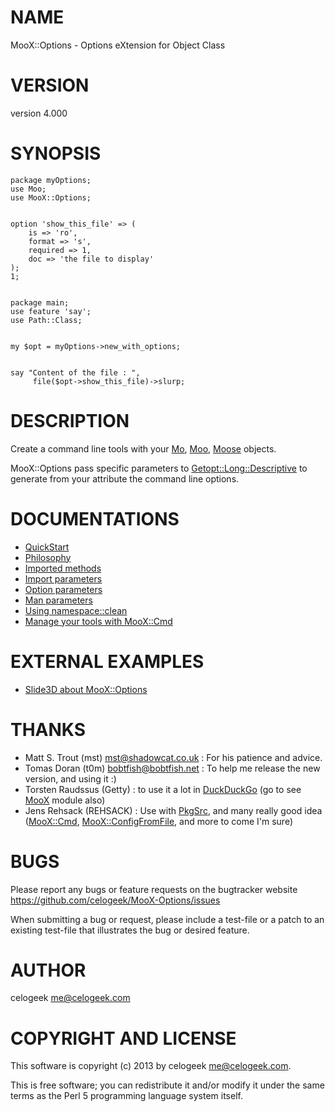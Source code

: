 # NAME

MooX::Options - Options eXtension for Object Class

# VERSION

version 4.000

# SYNOPSIS

    package myOptions;
    use Moo;
    use MooX::Options;
    

    option 'show_this_file' => (
        is => 'ro',
        format => 's',
        required => 1,
        doc => 'the file to display'
    );
    1;
    

    package main;
    use feature 'say';
    use Path::Class;
    

    my $opt = myOptions->new_with_options;
    

    say "Content of the file : ",
         file($opt->show_this_file)->slurp;

# DESCRIPTION

Create a command line tools with your [Mo](http://search.cpan.org/perldoc?Mo), [Moo](http://search.cpan.org/perldoc?Moo), [Moose](http://search.cpan.org/perldoc?Moose) objects.

MooX::Options pass specific parameters to [Getopt::Long::Descriptive](http://search.cpan.org/perldoc?Getopt::Long::Descriptive)
to generate from your attribute the command line options.

# DOCUMENTATIONS

- [QuickStart](http://search.cpan.org/perldoc?MooX::Options::Docs::QuickStart)
- [Philosophy](http://search.cpan.org/perldoc?MooX::Options::Docs::Philosophy)
- [Imported methods](http://search.cpan.org/perldoc?MooX::Options::Docs::ImportedMethods)
- [Import parameters](http://search.cpan.org/perldoc?MooX::Options::Docs::ImportParameters)
- [Option parameters](http://search.cpan.org/perldoc?MooX::Options::Docs::Option)
- [Man parameters](http://search.cpan.org/perldoc?MooX::Options::Docs::Man)
- [Using namespace::clean](http://search.cpan.org/perldoc?MooX::Options::Docs::NamespaceClean)
- [Manage your tools with MooX::Cmd](http://search.cpan.org/perldoc?MooX::Options::Docs::MooXCmd)

# EXTERNAL EXAMPLES

- [Slide3D about MooX::Options](http://perltalks.celogeek.com/slides/2012/08/moox-options-slide3d.html)

# THANKS

- Matt S. Trout (mst) <mst@shadowcat.co.uk> : For his patience and advice.
- Tomas Doran (t0m) <bobtfish@bobtfish.net> : To help me release the new version, and using it :)
- Torsten Raudssus (Getty) : to use it a lot in [DuckDuckGo](http://duckduckgo.com) (go to see [MooX](http://search.cpan.org/perldoc?MooX) module also)
- Jens Rehsack (REHSACK) : Use with [PkgSrc](http://www.pkgsrc.org/), and many really good idea ([MooX::Cmd](http://search.cpan.org/perldoc?MooX::Cmd), [MooX::ConfigFromFile](http://search.cpan.org/perldoc?MooX::ConfigFromFile), and more to come I'm sure)

# BUGS

Please report any bugs or feature requests on the bugtracker website
https://github.com/celogeek/MooX-Options/issues

When submitting a bug or request, please include a test-file or a
patch to an existing test-file that illustrates the bug or desired
feature.

# AUTHOR

celogeek <me@celogeek.com>

# COPYRIGHT AND LICENSE

This software is copyright (c) 2013 by celogeek <me@celogeek.com>.

This is free software; you can redistribute it and/or modify it under
the same terms as the Perl 5 programming language system itself.
